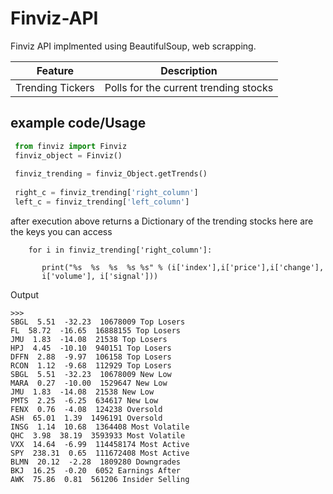 # Finviz-API
Finviz API implmented using BeautifulSoup, web scrapping.

Feature | Description|
------- | -----------
Trending Tickers | Polls for the current trending stocks

## example code/Usage

```python
 from finviz import Finviz
 finviz_object = Finviz()
 
 finviz_trending = finviz_Object.getTrends()
 
 right_c = finviz_trending['right_column']
 left_c = finviz_trending['left_column']
```
after execution above returns a Dictionary of the trending stocks
here are the keys you can access
 ```
     for i in finviz_trending['right_column']:
     
        print("%s  %s  %s  %s %s" % (i['index'],i['price'],i['change'],
        i['volume'], i['signal']))
 ```
 Output
 ```
 >>>
 SBGL  5.51  -32.23  10678009 Top Losers
FL  58.72  -16.65  16888155 Top Losers
JMU  1.83  -14.08  21538 Top Losers
HPJ  4.45  -10.10  940151 Top Losers
DFFN  2.88  -9.97  106158 Top Losers
RCON  1.12  -9.68  112929 Top Losers
SBGL  5.51  -32.23  10678009 New Low
MARA  0.27  -10.00  1529647 New Low
JMU  1.83  -14.08  21538 New Low
PMTS  2.25  -6.25  634617 New Low
FENX  0.76  -4.08  124238 Oversold
ASH  65.01  1.39  1496191 Oversold
INSG  1.14  10.68  1364408 Most Volatile
QHC  3.98  38.19  3593933 Most Volatile
VXX  14.64  -6.99  114458174 Most Active
SPY  238.31  0.65  111672408 Most Active
BLMN  20.12  -2.28  1809280 Downgrades
BKJ  16.25  -0.20  6052 Earnings After
AWK  75.86  0.81  561206 Insider Selling
 ```

